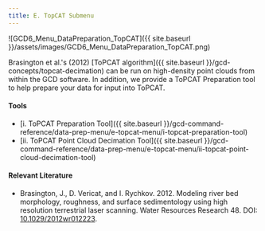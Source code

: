 ```yaml
---
title: E. TopCAT Submenu
---
```


![GCD6_Menu_DataPreparation_TopCAT]({{ site.baseurl }}/assets/images/GCD6_Menu_DataPreparation_TopCAT.png)

Brasington et al.'s (2012) [ToPCAT algorithm]({{ site.baseurl }}/gcd-concepts/topcat-decimation) can be run on high-density point clouds from within the GCD software. In addition, we provide a ToPCAT Preparation tool to help prepare your data for input into ToPCAT. 

#### Tools

- [i. ToPCAT Preparation Tool]({{ site.baseurl }}/gcd-command-reference/data-prep-menu/e-topcat-menu/i-topcat-preparation-tool)
- [ii. ToPCAT Point Cloud Decimation Tool]({{ site.baseurl }}/gcd-command-reference/data-prep-menu/e-topcat-menu/ii-topcat-point-cloud-decimation-tool)

#### Relevant Literature

- Brasington, J., D. Vericat, and I. Rychkov. 2012. Modeling river bed morphology, roughness, and surface sedimentology using high resolution terrestrial laser scanning. Water Resources Research 48. DOI: [10.1029/2012wr012223](http://dx.doi.org/10.0.4.5/2012wr012223).

